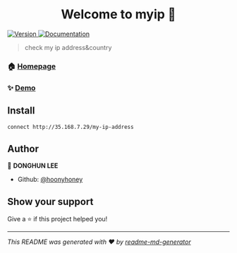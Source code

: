 <h1 align="center">Welcome to myip 👋</h1>
<p>
  <a href="https://www.npmjs.com/package/myip" target="_blank">
    <img alt="Version" src="https://img.shields.io/npm/v/myip.svg">
  </a>
  <a href="https://github.com/hoonyhoney/myip" target="_blank">
    <img alt="Documentation" src="https://img.shields.io/badge/documentation-yes-brightgreen.svg" />
  </a>
</p>

> check my ip address&country

### 🏠 [Homepage](https://github.com/hoonyhoney/myip)

### ✨ [Demo](http://35.168.7.29/my-ip-address)

## Install

```sh
connect http://35.168.7.29/my-ip-address
```

## Author

👤 **DONGHUN LEE**

* Github: [@hoonyhoney](https://github.com/hoonyhoney)

## Show your support

Give a ⭐️ if this project helped you!

***
_This README was generated with ❤️ by [readme-md-generator](https://github.com/kefranabg/readme-md-generator)_

